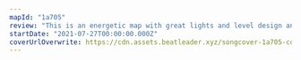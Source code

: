 ```yaml
---
mapId: "1a705"
review: "This is an energetic map with great lights and level design and a nice balance between dance and tech patterns to appeal to players of all stripes and be accessible to all skill levels"
startDate: "2021-07-27T00:00:00.000Z"
coverUrlOverwrite: https://cdn.assets.beatleader.xyz/songcover-1a705-cover.jpg
---
```

